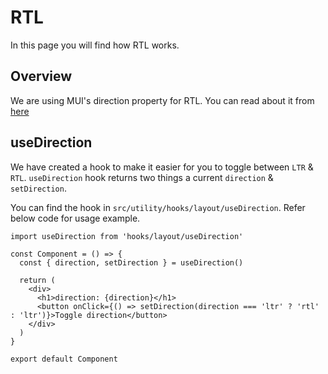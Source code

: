 # RTL

In this page you will find how RTL works.

## Overview

We are using MUI's direction property for RTL.
You can read about it from [here](https://mui.com/guides/right-to-left/)

## useDirection

We have created a hook to make it easier for you to toggle between `LTR` & `RTL`.
`useDirection` hook returns two things a current `direction` & `setDirection`.

You can find the hook in `src/utility/hooks/layout/useDirection`. Refer below code for usage example.

```tsx
import useDirection from 'hooks/layout/useDirection'

const Component = () => {
  const { direction, setDirection } = useDirection()

  return (
    <div>
      <h1>direction: {direction}</h1>
      <button onClick={() => setDirection(direction === 'ltr' ? 'rtl' : 'ltr')}>Toggle direction</button>
    </div>
  )
}

export default Component
```
